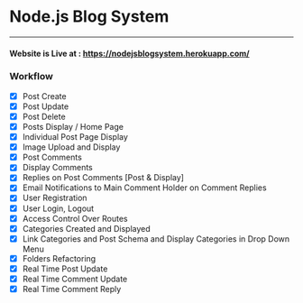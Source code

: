# Node.js Blog System
---

#### Website is Live at : https://nodejsblogsystem.herokuapp.com/

### Workflow

- [x] Post Create
- [x] Post Update
- [x] Post Delete
- [x] Posts Display / Home Page
- [x] Individual Post Page Display
- [x] Image Upload and Display
- [x] Post Comments  
- [x] Display Comments
- [x] Replies on Post Comments  [Post & Display]
- [x] Email Notifications to Main Comment Holder on Comment Replies 
- [x] User Registration
- [x] User Login, Logout
- [x] Access Control Over Routes
- [x] Categories Created and Displayed
- [x] Link Categories and Post Schema and Display Categories in Drop Down Menu
- [x] Folders Refactoring
- [x] Real Time Post Update
- [x] Real Time Comment Update
- [x] Real Time Comment Reply